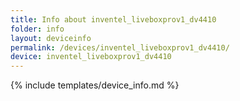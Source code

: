 ```yaml
---
title: Info about inventel_liveboxprov1_dv4410
folder: info
layout: deviceinfo
permalink: /devices/inventel_liveboxprov1_dv4410/
device: inventel_liveboxprov1_dv4410
---
```

{% include templates/device_info.md %}
